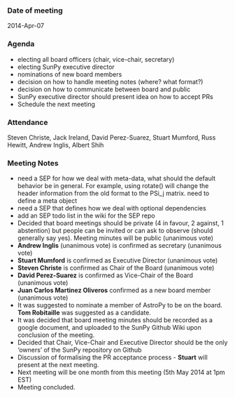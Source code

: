 ### Date of meeting
2014-Apr-07

### Agenda
  - electing all board officers (chair, vice-chair, secretary)
  - electing SunPy executive director
  - nominations of new board members
  - decision on how to handle meeting notes (where? what format?)
  - decision on how to communicate between board and public 
  - SunPy executive director should present idea on how to accept PRs
  - Schedule the next meeting

### Attendance
Steven Christe, Jack Ireland, David Perez-Suarez, Stuart Mumford, Russ Hewitt, Andrew Inglis, Albert Shih
### Meeting Notes
  - need a SEP for how we deal with meta-data, what should the default behavior be in general. For example, using rotate() will change the header information from the old format to the PSi_j matrix. need to define a meta object
  - need a SEP that defines how we deal with optional dependencies
  - add an SEP todo list in the wiki for the SEP repo
  - Decided that board meetings should be private (4 in favour, 2 against, 1 abstention) but people can be invited or can ask to observe (should generally say yes). Meeting minutes will be public (unanimous vote)
  - **Andrew Inglis** (unanimous vote) is confirmed as secretary (unanimous vote)
  - **Stuart Mumford** is confirmed as Executive Director (unanimous vote)
  - **Steven Christe** is confirmed as Chair of the Board (unanimous vote)
  - **David Perez-Suarez** is confirmed as Vice-Chair of the Board (unanimous vote)
  - **Juan Carlos Martinez Oliveros** confirmed as a new board member (unanimous vote)
  - It was suggested to nominate a member of AstroPy to be on the board. **Tom Robitaille** was suggested as a candidate.
  - It was decided that board meeting minutes should be recorded as a google document, and uploaded to the SunPy Github Wiki upon conclusion of the meeting.
  - Decided that Chair, Vice-Chair and Executive Director should be the only ‘owners’ of the SunPy repository on Github
  - Discussion of formalising the PR acceptance process - **Stuart** will present at the next meeting.
  - Next meeting will be one month from this meeting (5th May 2014 at 1pm EST)
  - Meeting concluded.
